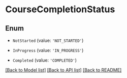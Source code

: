 # CourseCompletionStatus


## Enum

* `NotStarted` (value: `'NOT_STARTED'`)

* `InProgress` (value: `'IN_PROGRESS'`)

* `Completed` (value: `'COMPLETED'`)

[[Back to Model list]](../README.md#documentation-for-models) [[Back to API list]](../README.md#documentation-for-api-endpoints) [[Back to README]](../README.md)
